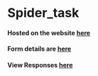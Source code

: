 # Spider_task

#### Hosted on the website [here](https://spider987.herokuapp.com/)
#### Form details are [here](https://spider987.herokuapp.com/table)
#### View Responses [here](https://spider987.herokuapp.com/viewResponses)
